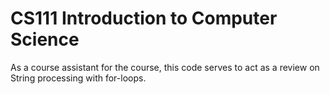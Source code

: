 CS111 Introduction to Computer Science
======================================

As a course assistant for the course, this code serves to act as a review on String processing with for-loops.
